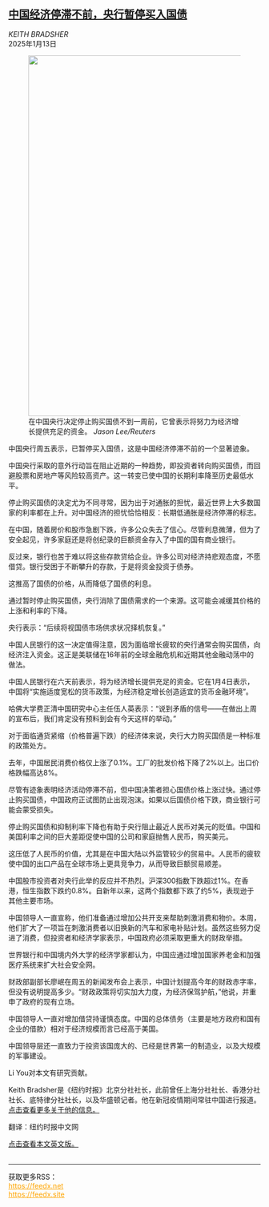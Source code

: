 <!--1736732221000-->
[中国经济停滞不前，央行暂停买入国债](https://cn.nytimes.com/business/20250113/china-central-bank-bonds/)
------

<address>KEITH BRADSHER</address><time pudate="2025-01-13 09:18:13" datetime="2025-01-13 09:18:13">2025年1月13日</time><figure><img src="https://images.weserv.nl/?url=static01.nyt.com/images/2025/01/10/multimedia/10China-Econ-zplm/10China-Econ-zplm-master1050.jpg" width="1050" height="721"><figcaption>在中国央行决定停止购买国债不到一周前，它曾表示将努力为经济增长提供充足的资金。 <cite>Jason Lee/Reuters</cite></figcaption></figure><section><p>中国央行周五表示，已暂停买入国债，这是中国经济停滞不前的一个显著迹象。</p><p>中国央行采取的意外行动旨在阻止近期的一种趋势，即投资者转向购买国债，而回避股票和房地产等风险较高资产。这一转变已使中国的长期利率降至历史最低水平。</p><p>停止购买国债的决定尤为不同寻常，因为出于对通胀的担忧，最近世界上大多数国家的利率都在上升。对中国经济的担忧恰恰相反：长期低通胀是经济停滞的标志。</p><p>在中国，随着房价和股市急剧下跌，许多公众失去了信心。尽管利息微薄，但为了安全起见，许多家庭还是将创纪录的巨额资金存入了中国的国有商业银行。</p><p>反过来，银行也苦于难以将这些存款贷给企业。许多公司对经济持悲观态度，不愿借贷。银行受困于不断攀升的存款，于是将资金投资于债券。</p><p>这推高了国债的价格，从而降低了国债的利息。<br></p><p>通过暂时停止购买国债，央行消除了国债需求的一个来源。这可能会减缓其价格的上涨和利率的下降。</p><p>央行表示：“后续将视国债市场供求状况择机恢复。”</p><p>中国人民银行的这一决定值得注意，因为面临增长疲软的央行通常会购买国债，向经济注入资金。这正是美联储在16年前的全球金融危机和近期其他金融动荡中的做法。</p><p>中国人民银行在六天前表示，将为经济增长提供充足的资金。它在1月4日表示，中国将“实施适度宽松的货币政策，为经济稳定增长创造适宜的货币金融环境”。</p><p>哈佛大学费正清中国研究中心主任伍人英表示：“说到矛盾的信号——在做出上周的宣布后，我们肯定没有预料到会有今天这样的举动。”</p><p>对于面临通货紧缩（价格普遍下跌）的经济体来说，央行大力购买国债是一种标准的政策处方。</p><p>去年，中国居民消费价格仅上涨了0.1%。工厂的批发价格下降了2%以上。出口价格跌幅高达8%。</p><p>尽管有迹象表明经济活动停滞不前，但中国决策者担心国债价格上涨过快。通过停止购买国债，中国政府正试图防止出现泡沫。如果以后国债价格下跌，商业银行可能会蒙受损失。</p><p>停止购买国债和抑制利率下降也有助于央行阻止最近人民币对美元的贬值。中国和美国利率之间的巨大差距促使中国的公司和家庭抛售人民币，购买美元。</p><p>这压低了人民币的价值，尤其是在中国大陆以外监管较少的贸易中。人民币的疲软使中国的出口产品在全球市场上更具竞争力，从而导致巨额贸易顺差。</p><p>中国股市投资者对央行此举的反应并不热烈。沪深300指数下跌超过1%。在香港，恒生指数下跌约0.8%。自新年以来，这两个指数都下跌了约5%，表现逊于其他主要市场。</p><p>中国领导人一直宣称，他们准备通过增加公共开支来帮助刺激消费和物价。本周，他们扩大了一项旨在刺激消费者以旧换新的汽车和家电补贴计划。虽然这些努力促进了消费，但投资者和经济学家表示，中国政府必须采取更重大的财政举措。<br></p><p>世界银行和中国境内外大学的经济学家都认为，中国应通过增加国家养老金和加强医疗系统来扩大社会安全网。<br></p><p>财政部副部长廖岷在周五的新闻发布会上表示，中国计划提高今年的财政赤字率，但没有说明提高多少。“财政政策将切实加大力度，为经济保驾护航，”他说，并重申了政府的现有立场。</p><p>中国领导人一直对增加借贷持谨慎态度。中国的总体债务（主要是地方政府和国有企业的借款）相对于经济规模而言已经高于美国。<br></p><p>中国领导层还一直致力于投资该国庞大的、已经是世界第一的制造业，以及大规模的军事建设。</p></section><footer><p>Li You对本文有研究贡献。</p><p>Keith Bradsher是《纽约时报》北京分社社长，此前曾任上海分社社长、香港分社社长、底特律分社社长，以及华盛顿记者。他在新冠疫情期间常驻中国进行报道。 <a rel="nofollow" target="_blank" href="https://www.nytimes.com/by/keith-bradsher">点击查看更多关于他的信息。</a></p><p>翻译：纽约时报中文网</p><a rel="nofollow" target="_blank" href="https://www.nytimes.com/2025/01/10/business/china-central-bank-bonds.html">点击查看本文英文版。</a></footer><br><hr><div>获取更多RSS：<br><a href="https://feedx.net" style="color:orange" target="_blank">https://feedx.net</a> <br><a href="https://feedx.site" style="color:orange" target="_blank">https://feedx.site</a><br></div>
